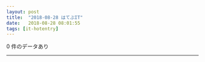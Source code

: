 ```yaml
---
layout: post
title:  "2018-08-28 はてぶIT"
date:   2018-08-28 08:01:55
tags: [it-hotentry]
---
```

0 件のデータあり

<hr>
